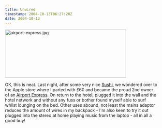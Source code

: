 ```yaml
---
title: Unwired
timestamp: 2004-10-13T06:27:20Z
date: 2004-10-13
---
```


<img alt="airport-express.jpg" src="http://blog.whatfettle.com/archives/airport-express.jpg" width="400" height="160" border="0" />

OK, this is neat. Last night, after some very nice <a href='http://www.sakaesushi.com/'>Sushi</a>, we wondered over to the Apple store where I parted with £60 and became the proud 2nd owner of an <a href='http://www.apple.com/airportexpress/'>Airport Express</a>. On return to the hotel, plugged it into the wall and the hotel network and without any fuss or bother found myself able to surf whilst lounging on the bed.  Other uses abound, not least the mains adaptor reduces the amount of wires in my backpack - I'm also keen to try it out plugged into the stereo at home playing music from the laptop - all in all a good buy!
